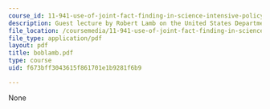 ```yaml
---
course_id: 11-941-use-of-joint-fact-finding-in-science-intensive-policy-disputes-part-i-fall-2003
description: Guest lecture by Robert Lamb on the United States Department of the Interior.
file_location: /coursemedia/11-941-use-of-joint-fact-finding-in-science-intensive-policy-disputes-part-i-fall-2003/f673bff3043615f861701e1b9281f6b9_boblamb.pdf
file_type: application/pdf
layout: pdf
title: boblamb.pdf
type: course
uid: f673bff3043615f861701e1b9281f6b9

---
```

None